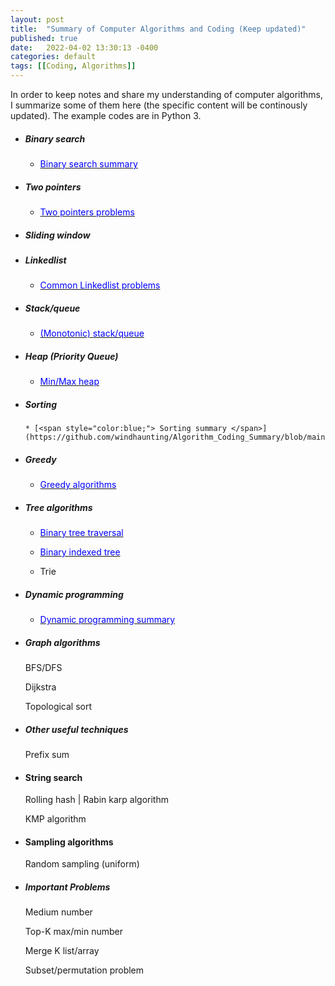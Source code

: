 ```yaml
---
layout: post
title:  "Summary of Computer Algorithms and Coding (Keep updated)"
published: true
date:   2022-04-02 13:30:13 -0400
categories: default
tags: [[Coding, Algorithms]]
---
```

In order to keep notes and share my understanding of computer algorithms, I summarize some of them here (the specific content will be continously updated). The example codes are in Python 3.
 
 
 * ##### Binary search
     * [<span style="color:blue;"> Binary search summary </span>](https://github.com/windhaunting/Algorithm_Coding_Summary/blob/main/binary_search.md)

 * #####  Two pointers
     * [<span style="color:blue;"> Two pointers problems </span>](https://github.com/windhaunting/Algorithm_Coding_Summary/blob/main/two_pointers.md)

 * #####  Sliding window


 * ##### Linkedlist
     * [<span style="color:blue;"> Common Linkedlist problems </span>](https://github.com/windhaunting/Algorithm_Coding_Summary/blob/main/linked_list.md)


 * ##### Stack/queue 
      * [<span style="color:blue;"> (Monotonic) stack/queue </span>](https://github.com/windhaunting/Algorithm_Coding_Summary/blob/main/stack-queue.md)

  
 * ##### Heap (Priority Queue)
     * [<span style="color:blue;"> Min/Max heap </span>](https://github.com/windhaunting/Algorithm_Coding_Summary/blob/main/heap.md)

* ##### Sorting
      * [<span style="color:blue;"> Sorting summary </span>](https://github.com/windhaunting/Algorithm_Coding_Summary/blob/main/sorting.md)


 * ##### Greedy
    * [<span style="color:blue;"> Greedy algorithms </span>](https://github.com/windhaunting/Algorithm_Coding_Summary/blob/main/greedy.md)

 * ##### Tree algorithms
     * [<span style="color:blue;"> Binary tree traversal </span>](https://github.com/windhaunting/Algorithm_Coding_Summary/blob/main/tree_traversal.md)

     * [<span style="color:blue;"> Binary indexed tree</span>](https://github.com/windhaunting/Algorithm_Coding_Summary/blob/main/binary_indexed_tree.md)

     *  Trie

* ##### Dynamic programming

    * [<span style="color:blue;"> Dynamic programming summary</span>](  https://github.com/windhaunting/Algorithm_Coding_Summary/blob/main/Dynamic_programming.md)


* ##### Graph algorithms

  BFS/DFS

  Dijkstra

  Topological sort


* ##### Other useful techniques

  Prefix sum 

* #### String search
  Rolling hash | Rabin karp algorithm

  KMP algorithm

* #### Sampling algorithms
    Random sampling (uniform)


* ##### Important Problems

  Medium number

  Top-K max/min number

  Merge K list/array


  Subset/permutation problem

